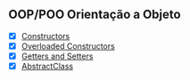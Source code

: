 

## OOP/POO Orientação a Objeto
- [x] [Constructors](./src/oop/Constructors/Constructors.java)
- [x] [Overloaded Constructors](./src/oop/OverloadedConstructors/OverloadedConstructors.java)
- [x] [Getters and Setters](./src/oop/GettersAndSetters/GettersAndSetters.java)
- [x] [AbstractClass](./src/oop/AbstractClass)
